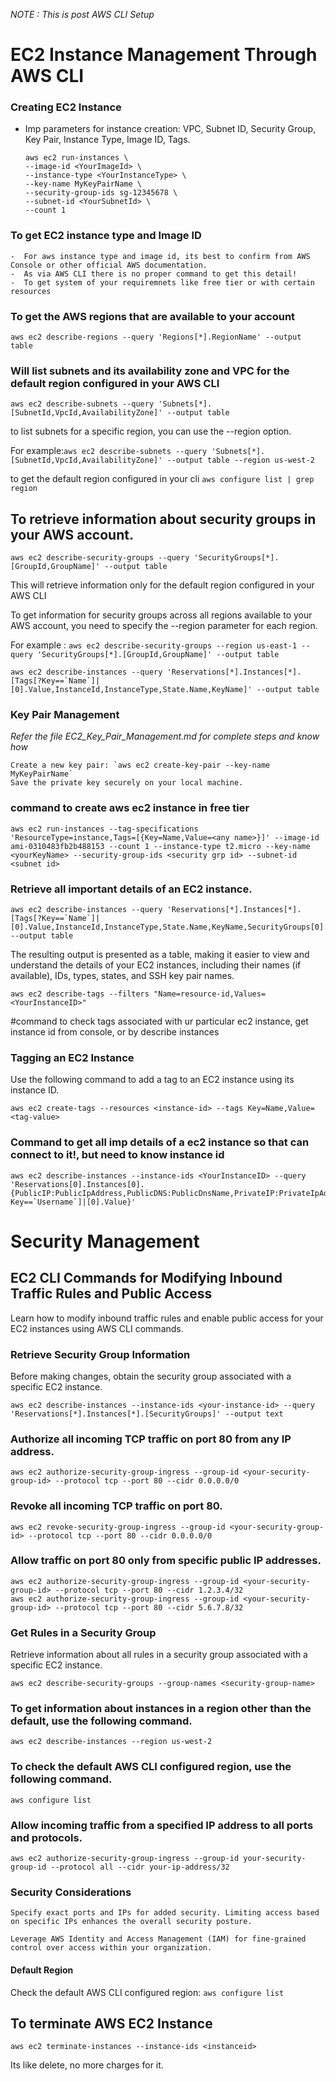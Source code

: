 *NOTE : This is post AWS CLI Setup*

# **EC2 Instance Management Through AWS CLI**

### Creating EC2 Instance
- Imp parameters for instance creation: VPC, Subnet ID, Security Group, Key Pair, Instance Type, Image ID, Tags.

  ```
  aws ec2 run-instances \
  --image-id <YourImageId> \
  --instance-type <YourInstanceType> \
  --key-name MyKeyPairName \
  --security-group-ids sg-12345678 \
  --subnet-id <YourSubnetId> \
  --count 1
  ```
### To get EC2 instance type and Image ID
```
-  For aws instance type and image id, its best to confirm from AWS Console or other official AWS documentation.
-  As via AWS CLI there is no proper command to get this detail!
-  To get system of your requiremnets like free tier or with certain resources
```

### To get the AWS regions that are available to your account
```
aws ec2 describe-regions --query 'Regions[*].RegionName' --output table
```
### Will list subnets and its availability zone and VPC for the default region configured in your AWS CLI
```
aws ec2 describe-subnets --query 'Subnets[*].[SubnetId,VpcId,AvailabilityZone]' --output table
```
to list subnets for a specific region, you can use the --region option. 

For example:`aws ec2 describe-subnets --query 'Subnets[*].[SubnetId,VpcId,AvailabilityZone]' --output table --region us-west-2`

to get the default region configured in your cli `aws configure list | grep region`

## To retrieve information about security groups in your AWS account.
```
aws ec2 describe-security-groups --query 'SecurityGroups[*].[GroupId,GroupName]' --output table
```
This will retrieve information only for the default region configured in your AWS CLI

To get information for security groups across all regions available to your AWS account, you need to specify the --region parameter for each region.

For example : `aws ec2 describe-security-groups --region us-east-1 --query 'SecurityGroups[*].[GroupId,GroupName]' --output table`

```
aws ec2 describe-instances --query 'Reservations[*].Instances[*].[Tags[?Key==`Name`]|[0].Value,InstanceId,InstanceType,State.Name,KeyName]' --output table
```
### Key Pair Management
*Refer the file  EC2_Key_Pair_Management.md for complete steps and know how*
```
Create a new key pair: `aws ec2 create-key-pair --key-name MyKeyPairName`
Save the private key securely on your local machine.
```
### command to create aws ec2 instance in free tier
```
aws ec2 run-instances --tag-specifications 'ResourceType=instance,Tags=[{Key=Name,Value=<any name>}]' --image-id ami-0310483fb2b488153 --count 1 --instance-type t2.micro --key-name <yourKeyName> --security-group-ids <security grp id> --subnet-id <subnet id>

```
### Retrieve all important details of an EC2 instance.

```
aws ec2 describe-instances --query 'Reservations[*].Instances[*].[Tags[?Key==`Name`]|[0].Value,InstanceId,InstanceType,State.Name,KeyName,SecurityGroups[0].GroupName,Placement.AvailabilityZone,VpcId,SubnetId,PublicIpAddress,ImageId]' --output table
```
The resulting output is presented as a table, making it easier to view and understand the details of your EC2 instances, including their names (if available), IDs, types, states, and SSH key pair names.

`aws ec2 describe-tags --filters "Name=resource-id,Values=<YourInstanceID>"`

#command to check tags associated with ur particular ec2 instance, get instance id from console, or by describe instances

### Tagging an EC2 Instance

Use the following command to add a tag to an EC2 instance using its instance ID.

```
aws ec2 create-tags --resources <instance-id> --tags Key=Name,Value=<tag-value>
```
### Command to get all imp details of a ec2 instance so that can connect to it!, but need to know instance id

```
aws ec2 describe-instances --instance-ids <YourInstanceID> --query 'Reservations[0].Instances[0].{PublicIP:PublicIpAddress,PublicDNS:PublicDnsName,PrivateIP:PrivateIpAddress,IPv6:NetworkInterfaces[0].Ipv6Addresses[0].Ipv6Address,KeyName:KeyName,UserName:Tags[?Key==`Username`]|[0].Value}'
```

# Security Management
## EC2 CLI Commands for Modifying Inbound Traffic Rules and Public Access

Learn how to modify inbound traffic rules and enable public access for your EC2 instances using AWS CLI commands.

### Retrieve Security Group Information
Before making changes, obtain the security group associated with a specific EC2 instance.


```
aws ec2 describe-instances --instance-ids <your-instance-id> --query 'Reservations[*].Instances[*].[SecurityGroups]' --output text
```

### Authorize all incoming TCP traffic on port 80 from any IP address.


```
aws ec2 authorize-security-group-ingress --group-id <your-security-group-id> --protocol tcp --port 80 --cidr 0.0.0.0/0
````

### Revoke all incoming TCP traffic on port 80.


```
aws ec2 revoke-security-group-ingress --group-id <your-security-group-id> --protocol tcp --port 80 --cidr 0.0.0.0/0
```
### Allow traffic on port 80 only from specific public IP addresses.


```
aws ec2 authorize-security-group-ingress --group-id <your-security-group-id> --protocol tcp --port 80 --cidr 1.2.3.4/32
aws ec2 authorize-security-group-ingress --group-id <your-security-group-id> --protocol tcp --port 80 --cidr 5.6.7.8/32
```

### Get Rules in a Security Group
Retrieve information about all rules in a security group associated with a specific EC2 instance.

```
aws ec2 describe-security-groups --group-names <security-group-name>
```

### To get information about instances in a region other than the default, use the following command.

```
aws ec2 describe-instances --region us-west-2
```

### To check the default AWS CLI configured region, use the following command.


```
aws configure list
```

### Allow incoming traffic from a specified IP address to all ports and protocols.


```
aws ec2 authorize-security-group-ingress --group-id your-security-group-id --protocol all --cidr your-ip-address/32
```


### Security Considerations
```
Specify exact ports and IPs for added security. Limiting access based on specific IPs enhances the overall security posture.

Leverage AWS Identity and Access Management (IAM) for fine-grained control over access within your organization.
```
#### Default Region
Check the default AWS CLI configured region: `aws configure list`

## To terminate AWS EC2 Instance
```
aws ec2 terminate-instances --instance-ids <instanceid>
```
Its like delete, no more charges for it. 

